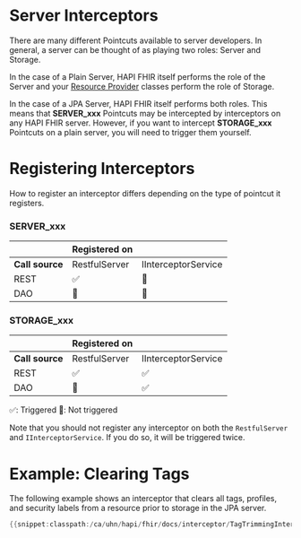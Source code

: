# Server Interceptors

There are many different Pointcuts available to server developers. In general, a server can be thought of as playing two roles: Server and Storage.

In the case of a Plain Server, HAPI FHIR itself performs the role of the Server and your [Resource Provider](/docs/server_plain/resource_providers.html) classes perform the role of Storage.

In the case of a JPA Server, HAPI FHIR itself performs both roles. This means that **SERVER_xxx** Pointcuts may be intercepted by interceptors on any HAPI FHIR server. However, if you want to intercept **STORAGE_xxx** Pointcuts on a plain server, you will need to trigger them yourself.

# Registering Interceptors

How to register an interceptor differs depending on the type of pointcut it registers. 

### **SERVER_xxx**

|                 | Registered on |                     |
| --------------- | ------------- | ------------------- |
| **Call source** | RestfulServer | IInterceptorService |
| REST            | ✅            | 🔴                 |
| DAO             | 🔴            | 🔴                 |

### **STORAGE_xxx**
|                 | Registered on |                     |
| --------------- | ------------- | ------------------- |
| **Call source** | RestfulServer | IInterceptorService |
| REST            | ✅            | ✅                 |
| DAO             | 🔴            | ✅                 |

✅: Triggered
🔴: Not triggered

Note that you should not register any interceptor on both the `RestfulServer` and `IInterceptorService`. If you do so, it will be triggered twice.

# Example: Clearing Tags

The following example shows an interceptor that clears all tags, profiles, and security labels from a resource prior to storage in the JPA server.

```java
{{snippet:classpath:/ca/uhn/hapi/fhir/docs/interceptor/TagTrimmingInterceptor.java|TagTrimmingInterceptor}}
``` 
